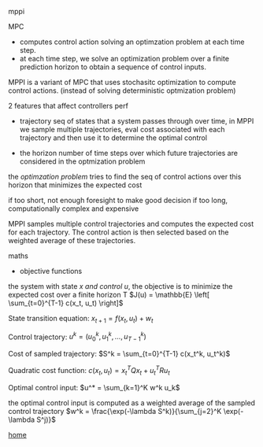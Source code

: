 mppi

MPC
- computes control action solving an optimzation problem at each time step.
- at each time step, we solve an optimization problem over a finite prediction horizon to obtain a sequence of control inputs.


MPPI is a variant of MPC that uses stochasitc optimization to compute control actions.
(instead of solving deterministic optmization problem)

2 features that affect controllers perf

- trajectory
seq of states that a system passes through over time, in MPPI we sample multiple trajectories, eval cost associated with each trajectory and then use it to determine the optimal control

- the horizon
number of time steps over which future trajectories are considered in the optmization problem

the *optimzation problem* tries to find the seq of control actions over this horizon that minimizes the expected cost

if too short, not enough foresight to make good decision
if too long, computationally complex and expensive


MPPI samples multiple control trajectories and computes the expected cost for each trajectory. The control action is then selected based on the weighted average of these trajectories.


maths

- objective functions

the system with state *x and control u*, the objective is to minimize the expected cost over a finite horizon T
$J(u) = \mathbb{E} \left[ \sum_{t=0}^{T-1} c(x_t, u_t) \right]$


State transition equation:
$x_{t+1} = f(x_t, u_t) + w_t$

Control trajectory:
$u^k = (u_0^k, u_1^k, \ldots, u_{T-1}^k)$

Cost of sampled trajectory:
$S^k = \sum_{t=0}^{T-1} c(x_t^k, u_t^k)$

Quadratic cost function:
$c(x_t, u_t) = x_t^T Q x_t + u_t^T R u_t$

Optimal control input:
$u^* = \sum_{k=1}^K w^k u_k$

the optimal control input is computed as a weighted average of the sampled control trajectory
$w^k = \frac{\exp(-\lambda S^k)}{\sum_{j=2}^K \exp(-\lambda S^j)}$




[home](../index.html)
